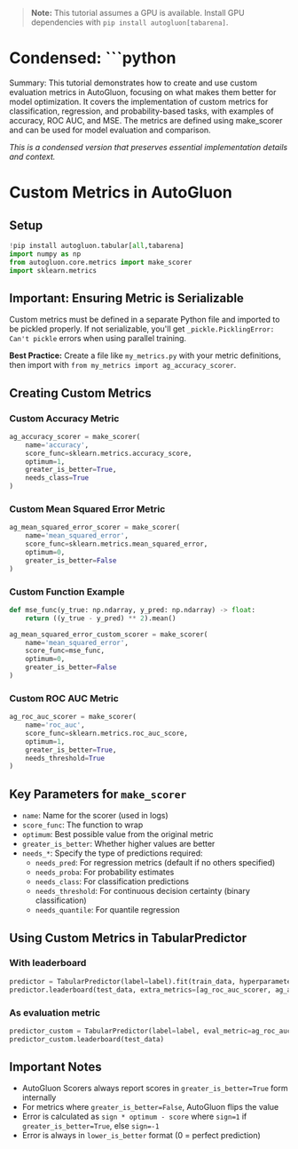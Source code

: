 > **Note:** This tutorial assumes a GPU is available. Install GPU dependencies with `pip install autogluon[tabarena]`.

# Condensed: ```python

Summary: This tutorial demonstrates how to create and use custom evaluation metrics in AutoGluon, focusing on what makes them better for model optimization. It covers the implementation of custom metrics for classification, regression, and probability-based tasks, with examples of accuracy, ROC AUC, and MSE. The metrics are defined using make_scorer and can be used for model evaluation and comparison.

*This is a condensed version that preserves essential implementation details and context.*

# Custom Metrics in AutoGluon

## Setup
```python
!pip install autogluon.tabular[all,tabarena]
import numpy as np
from autogluon.core.metrics import make_scorer
import sklearn.metrics
```

## Important: Ensuring Metric is Serializable
Custom metrics must be defined in a separate Python file and imported to be pickled properly. If not serializable, you'll get `_pickle.PicklingError: Can't pickle` errors when using parallel training.

**Best Practice:** Create a file like `my_metrics.py` with your metric definitions, then import with `from my_metrics import ag_accuracy_scorer`.

## Creating Custom Metrics

### Custom Accuracy Metric
```python
ag_accuracy_scorer = make_scorer(
    name='accuracy',
    score_func=sklearn.metrics.accuracy_score,
    optimum=1,
    greater_is_better=True,
    needs_class=True
)
```

### Custom Mean Squared Error Metric
```python
ag_mean_squared_error_scorer = make_scorer(
    name='mean_squared_error',
    score_func=sklearn.metrics.mean_squared_error,
    optimum=0,
    greater_is_better=False
)
```

### Custom Function Example
```python
def mse_func(y_true: np.ndarray, y_pred: np.ndarray) -> float:
    return ((y_true - y_pred) ** 2).mean()

ag_mean_squared_error_custom_scorer = make_scorer(
    name='mean_squared_error',
    score_func=mse_func,
    optimum=0,
    greater_is_better=False
)
```

### Custom ROC AUC Metric
```python
ag_roc_auc_scorer = make_scorer(
    name='roc_auc',
    score_func=sklearn.metrics.roc_auc_score,
    optimum=1,
    greater_is_better=True,
    needs_threshold=True
)
```

## Key Parameters for `make_scorer`
- `name`: Name for the scorer (used in logs)
- `score_func`: The function to wrap
- `optimum`: Best possible value from the original metric
- `greater_is_better`: Whether higher values are better
- `needs_*`: Specify the type of predictions required:
  - `needs_pred`: For regression metrics (default if no others specified)
  - `needs_proba`: For probability estimates
  - `needs_class`: For classification predictions
  - `needs_threshold`: For continuous decision certainty (binary classification)
  - `needs_quantile`: For quantile regression

## Using Custom Metrics in TabularPredictor

### With leaderboard
```python
predictor = TabularPredictor(label=label).fit(train_data, hyperparameters='toy')
predictor.leaderboard(test_data, extra_metrics=[ag_roc_auc_scorer, ag_accuracy_scorer])
```

### As evaluation metric
```python
predictor_custom = TabularPredictor(label=label, eval_metric=ag_roc_auc_scorer).fit(train_data, hyperparameters='toy')
predictor_custom.leaderboard(test_data)
```

## Important Notes
- AutoGluon Scorers always report scores in `greater_is_better=True` form internally
- For metrics where `greater_is_better=False`, AutoGluon flips the value
- Error is calculated as `sign * optimum - score` where `sign=1` if `greater_is_better=True`, else `sign=-1`
- Error is always in `lower_is_better` format (0 = perfect prediction)
